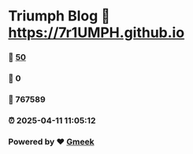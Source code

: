 # Triumph Blog :link: https://7r1UMPH.github.io 
### :page_facing_up: [50](https://7r1UMPH.github.io/tag.html) 
### :speech_balloon: 0 
### :hibiscus: 767589 
### :alarm_clock: 2025-04-11 11:05:12 
### Powered by :heart: [Gmeek](https://github.com/Meekdai/Gmeek)
